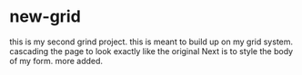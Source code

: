 # new-grid
this is my second grind project. this is meant to build up on my grid system.
cascading the page to look exactly like the original
Next is to style the body of my form.
more added.